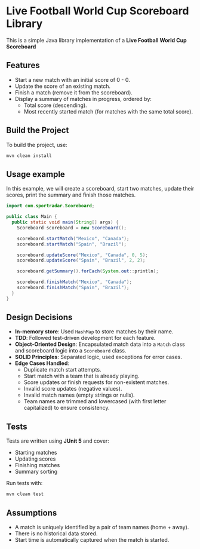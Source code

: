 # Live Football World Cup Scoreboard Library

This is a simple Java library implementation of a **Live Football World Cup Scoreboard**

## Features

- Start a new match with an initial score of 0 - 0.
- Update the score of an existing match.
- Finish a match (remove it from the scoreboard).
- Display a summary of matches in progress, ordered by:
    - Total score (descending).
    - Most recently started match (for matches with the same total score).

## Build the Project

To build the project, use:

```bash
mvn clean install
```

## Usage example
In this example, we will create a scoreboard, start two matches, update their scores, print the summary and finish those matches.

```java
import com.sportradar.Scoreboard;

public class Main {
  public static void main(String[] args) {
    Scoreboard scoreboard = new Scoreboard();

    scoreboard.startMatch("Mexico", "Canada");
    scoreboard.startMatch("Spain", "Brazil");

    scoreboard.updateScore("Mexico", "Canada", 0, 5);
    scoreboard.updateScore("Spain", "Brazil", 2, 2);

    scoreboard.getSummary().forEach(System.out::println);

    scoreboard.finishMatch("Mexico", "Canada");
    scoreboard.finishMatch("Spain", "Brazil");
  }
}
```

## Design Decisions

- **In-memory store**: Used `HashMap` to store matches by their name.
- **TDD**: Followed test-driven development for each feature.
- **Object-Oriented Design**: Encapsulated match data into a `Match` class and scoreboard logic into a `Scoreboard` class.
- **SOLID Principles**: Separated logic, used exceptions for error cases.
- **Edge Cases Handled**:
    - Duplicate match start attempts.
    - Start match with a team that is already playing.
    - Score updates or finish requests for non-existent matches.
    - Invalid score updates (negative values).
    - Invalid match names (empty strings or nulls).
    - Team names are trimmed and lowercased (with first letter capitalized) to ensure consistency.

## Tests

Tests are written using **JUnit 5** and cover:
- Starting matches
- Updating scores
- Finishing matches
- Summary sorting

Run tests with:

```bash
mvn clean test
```

## Assumptions
- A match is uniquely identified by a pair of team names (home + away).
- There is no historical data stored.
- Start time is automatically captured when the match is started.
